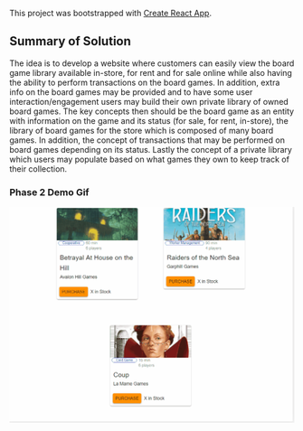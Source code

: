 This project was bootstrapped with [Create React App](https://github.com/facebook/create-react-app).

## Summary of Solution

The idea is to develop a website where customers can easily view the board game library available in-store, for rent and for sale online while also having the ability to perform transactions on the board games.
In addition, extra info on the board games may be provided and to have some user interaction/engagement users may build their own private library of owned board games. The key concepts then should be the board
game as an entity with information on the game and its status (for sale, for rent, in-store), the library of board games for the store which is composed of many board games. In addition, the concept of
transactions that may be performed on board games depending on its status. Lastly the concept of a private library which users may populate based on what games they own to keep track of their collection.



### Phase 2 Demo Gif

![](OnlineBoardgamestorePhase2demo.gif)
